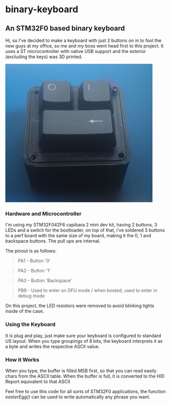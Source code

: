 # binary-keyboard
## An STM32F0 based binary keyboard
Hi, so I've decided to make a keyboard with just 2 buttons on in to fool the new guys at my office, so me and my boss went head first to this project. It uses a ST microcontroller with native USB support and the exterior (excluding the keys) was 3D printed.

![bin keyboard](https://raw.githubusercontent.com/predebon/binary-keyboard/master/bin_kbrd.png)

### Hardware and Microcontroller
I'm using my STM32F042F6 capibara 2 mini dev kit, having 2 buttons, 3 LEDs and a switch for the bootloader, on top of that, i've soldered 3 buttons to a perf board with the same size of my board, making it the 0, 1 and backspace buttons. The pull ups are internal.

The pinout is as follows:
>PA1 - Button '0'

>PA2 - Button '1'

>PA3 - Button 'Backspace'

>PB8 - Used to enter on DFU mode / when booted, used to enter in debug mode

On this project, the LED resistors were removed to avoid blinking lights inside of the case.

### Using the Keyboard
It is plug and play, just make sure your keyboard is configured to standard US layout.
When you type groupings of 8 bits, the keyboard interprets it as a byte and writes the respective ASCII value.

### How it Works
When you type, the buffer is filled MSB first, so that you can read easily chars from the ASCII table. When the buffer is full, it is converted to the HID Report equivalent to that ASCII 

Feel free to use this code for all sorts of STM32F0 applications, the function _easterEgg()_ can be used to write automatically any phrase you want.




